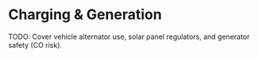 # Charging & Generation

TODO: Cover vehicle alternator use, solar panel regulators, and generator safety (CO risk).

